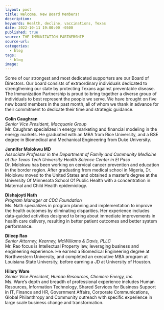 ```yaml
---
layout: post
title: Welcome, New Board Members!
description:
keywords: Health, decline, vaccinations, Texas
date: 2022-10-11 19:00:00 -0500
published: true
source: THE IMMUNIZATION PARTNERSHIP
source-url:
categories:
  - blog
tags:
  - blog
image:
---
```

Some of our strongest and most dedicated supporters are our Board of Directors. Our board consists of extraordinary individuals dedicated to strengthening our state by protecting Texans against preventable disease. The Immunization Partnership is proud to bring together a diverse group of individuals to best represent the people we serve. We have brought on five new board members in the past month, all of whom we thank in advance for their commitment to dedicate their time and strategic guidance.

**Colin Caughran**<br>*Senior Vice President, Macquarie Group*<br>Mr. Caughran specializes in energy marketing and financial modeling in the energy markets. He graduated with an MBA from Rice University, and a BSE degree in Biomedical and Mechanical Engineering from Duke University.

**Jennifer Molokwu MD**<br>*Associate Professor in the Department of Family and Community Medicine at the Texas Tech University Health Science Center in El Paso*<br>Dr. Molokwu has been working on cervical cancer prevention and education in the border region. After graduating from medical school in Nigeria, Dr. Molokwu moved to the United States and obtained a master’s degree at the University Of Minnesota School Of Public Health with a concentration in Maternal and Child Health epidemiology.&nbsp;&nbsp;

**Dishajoyti Nath**<br>*Program Manager at CDC Foundation*<br>Ms. Nath specializes in program planning and implementation to improve the health outcomes by eliminating disparities. Her experience includes data-guided activities designed to bring about immediate improvements in health care delivery, resulting in better patient outcomes and better system performance.

**Dileep Rao**<br>*Senior Attorney, Kearney, McWilliams & Davis, PLLC*<br>Mr. Rao focus is Intellectual Property law, leveraging business and engineering experience. He earned a Biomedical Engineering degree at Northwestern University, and completed an executive MBA program at Louisiana State University, before earning a JD at University of Houston.

**Hilary Ware**<br>*Senior Vice President, Human Resources, Cheniere Energy, Inc.*<br>Ms. Ware’s depth and breadth of professional experience includes Human Resources, Information Technology, Shared Services for Business Support in IT, Finance and HR, Government Affairs, Corporate Communications, Global Philanthropy and Community outreach with specific experience in large scale business change and transformation.

&nbsp;

&nbsp;

&nbsp;